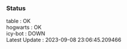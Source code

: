 ### Status


table : OK  
hogwarts : OK  
icy-bot : DOWN  
Latest Update : 2023-09-08 23:06:45.209466
